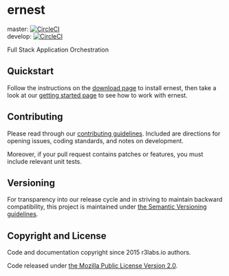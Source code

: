 # ernest

master:  [![CircleCI](https://circleci.com/gh/ernestio/ernest/tree/master.svg?style=shield)](https://circleci.com/gh/ernestio/ernest/tree/master)  
develop: [![CircleCI](https://circleci.com/gh/ernestio/ernest/tree/develop.svg?style=shield)](https://circleci.com/gh/ernestio/ernest/tree/develop)

Full Stack Application Orchestration

## Quickstart

Follow the instructions on the [download page](http://docs.ernest.io/downloads/) to install ernest, then take a look at our [getting started page](http://docs.ernest.io/getting-started/) to see how to work with ernest.

## Contributing

Please read through our
[contributing guidelines](CONTRIBUTING.md).
Included are directions for opening issues, coding standards, and notes on
development.

Moreover, if your pull request contains patches or features, you must include
relevant unit tests.

## Versioning

For transparency into our release cycle and in striving to maintain backward
compatibility, this project is maintained under
[the Semantic Versioning guidelines](http://semver.org/).

## Copyright and License

Code and documentation copyright since 2015 r3labs.io authors.

Code released under
[the Mozilla Public License Version 2.0](LICENSE).

